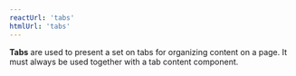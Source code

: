 ```yaml
---
reactUrl: 'tabs'
htmlUrl: 'tabs'
---
```

**Tabs** are used to present a set on tabs for organizing content on a page. It must always be used together with a tab content component.
